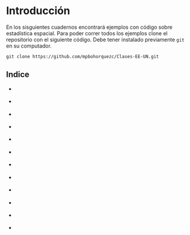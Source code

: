 # Introducción

En los sisguientes cuadernos encontrará ejemplos con código sobre estadística espacial. Para poder correr todos los ejemplos clone el repositorio con el siguiente código. Debe tener instalado previamente `git` en su computador.

```
git clone https://github.com/mpbohorquezc/Clases-EE-UN.git
```

## Indice

- [](#01-SimulationTemporalEspatial.Rmd)

- [](#02-Leukimia.Rmd)

- [](#03-EstudioMercadeoEspacial.Rmd)

- [](#04-KrigingSimple.Rmd)

- [](#05-PulimientoMedianas.Rmd)

- [](#06-IntroProcesoEspacialBivariado.Rmd)

- [](#07-GeoestadisticaSGEOSTAT.Rmd)

- [](#08-Cokriging.Rmd)

- [](#09-SimulacionBivariado.Rmd)

- [](#10-SimulaciónMultivariado.Rmd)

- [](#11-PatronesPuntuales.Rmd)

- [](#12-RandomFields.Rmd)
